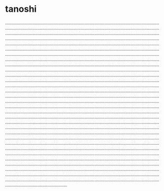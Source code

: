 # tanoshi
......................................................................................................................................................................................................................................................................................................................................................................................................................................................................................................................................................................................................................................................................................................................................................................................................................................................................................................................................................................................................................................................................................................................................................................................................................................................................................................................................................................................................................................................................................................................................................................................................................................................................................................................................................................................................................................................................................................................................................................................................................................................................................................................................................................................................................................................................................................................................................................................................................................................................................................................................................................................................................................................................................................................................................................................................................................................................................................................................................................................................................................................................................................................................................................................................................................................................................................................................................................................................................................................................................................................................................................................................................................................................................................................................................................................................................................................................................................................................................................................................................................................